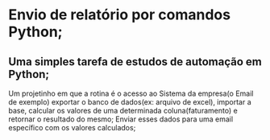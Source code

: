 # Envio de relatório por comandos Python;

## Uma simples tarefa de estudos de automação em Python;
Um projetinho em que a rotina é o acesso ao Sistema da empresa(o Email de exemplo) exportar o banco de dados(ex: arquivo de excel), importar a base, calcular os valores
de uma determinada coluna(faturamento) e retornar o resultado do mesmo;
Enviar esses dados para uma email específico com os valores calculados;
